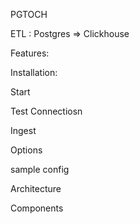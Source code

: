 PGTOCH

ETL : Postgres => Clickhouse

Features:

Installation:

Start

Test Connectiosn


Ingest


Options


sample config

Architecture

Components



